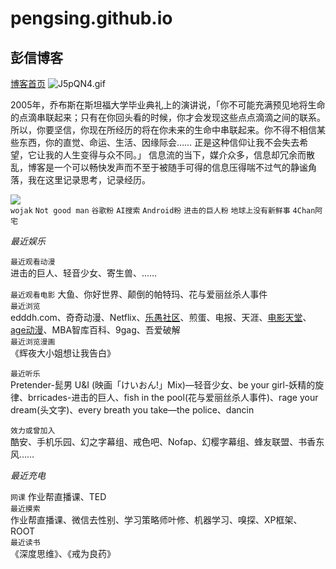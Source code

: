 # pengsing.github.io  
  ## 彭信博客
[博客首页](http://pengxin.baklib.com)
![J5pQN4.gif](https://s1.ax1x.com/2020/04/28/J5pQN4.gif)  

  2005年，乔布斯在斯坦福大学毕业典礼上的演讲说，「你不可能充满预见地将生命的点滴串联起来；只有在你回头看的时候，你才会发现这些点点滴滴之间的联系。所以，你要坚信，你现在所经历的将在你未来的生命中串联起来。你不得不相信某些东西，你的直觉、命运、生活、因缘际会…… 正是这种信仰让我不会失去希望，它让我的人生变得与众不同。」
信息流的当下，媒介众多，信息却冗余而散乱，博客是一个可以畅快发声而不至于被随手可得的信息压得喘不过气的静谧角落，我在这里记录思考，记录经历。

![
](https://s1.ax1x.com/2020/04/24/J0IlJe.png)  
 ```wojak``` ```Not good man``` ```谷歌粉``` ```AI搜索``` ```Android粉``` ```进击的巨人粉``` ```地球上没有新鲜事``` ```4Chan阿宅```
      
*最近娱乐*  
  


  
```最近观看动漫```  
进击的巨人、轻音少女、寄生兽、……  

```最近观看电影```
大鱼、你好世界、颠倒的帕特玛、花与爱丽丝杀人事件  
```最近浏览```  
edddh.com、奇奇动漫、Netflix、[乐愚社区](https://bbs.leyuz.net/)、煎蛋、电报、天涯、[电影天堂](http://2w.cm)、[age动漫](https://www.agefans.tv/)、MBA智库百科、9gag、吾爱破解  
```最近浏览漫画```  
《辉夜大小姐想让我告白》  

```最近听乐```  
Pretender-髭男 U&I (映画「けいおん!」Mix)—轻音少女、be your girl-妖精的旋律、brricades-进击的巨人、fish in the pool(花与爱丽丝杀人事件)、rage your dream(头文字)、every breath you take—the police、dancin  

```效力或曾加入```  
 酷安、手机乐园、幻之字幕组、戒色吧、Nofap、幻樱字幕组、蜂友联盟、书香东风……     
   
*最近充电*  

```网课```
作业帮直播课、TED  
```最近摸索```  
作业帮直播课、微信去性别、学习策略师叶修、机器学习、嗅探、XP框架、ROOT  
```最近读书```  
《深度思维》、《戒为良药》 
